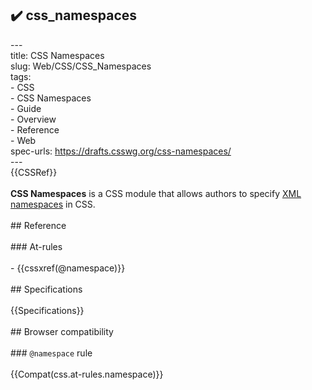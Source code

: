 ## ✔️ css_namespaces 
 ---<br/>title: CSS Namespaces<br/>slug: Web/CSS/CSS_Namespaces<br/>tags:<br/>  - CSS<br/>  - CSS Namespaces<br/>  - Guide<br/>  - Overview<br/>  - Reference<br/>  - Web<br/>spec-urls: https://drafts.csswg.org/css-namespaces/<br/>---<br/>{{CSSRef}}<br/><br/>**CSS Namespaces** is a CSS module that allows authors to specify [XML namespaces](/en-US/docs/Namespaces) in CSS.<br/><br/>## Reference<br/><br/>### At-rules<br/><br/>- {{cssxref(@namespace)}}<br/><br/>## Specifications<br/><br/>{{Specifications}}<br/><br/>## Browser compatibility<br/><br/>### `@namespace` rule<br/><br/>{{Compat(css.at-rules.namespace)}}<br/>